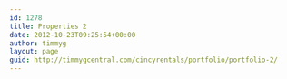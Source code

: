 ```yaml
---
id: 1278
title: Properties 2
date: 2012-10-23T09:25:54+00:00
author: timmyg
layout: page
guid: http://timmygcentral.com/cincyrentals/portfolio/portfolio-2/
---
```

